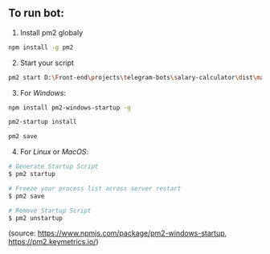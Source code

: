 ## To run bot:
 
1. Install pm2 globaly
```bash 
npm install -g pm2
```
2. Start your script
```bash
pm2 start D:\Front-end\projects\telegram-bots\salary-calculator\dist\main.js
```
3. For *Windows*:
```bash
npm install pm2-windows-startup -g

pm2-startup install

pm2 save
```
4. For *Linux* or *MacOS*:
```bash
# Generate Startup Script
$ pm2 startup

# Freeze your process list across server restart
$ pm2 save

# Remove Startup Script
$ pm2 unstartup
```
(source: https://www.npmjs.com/package/pm2-windows-startup, https://pm2.keymetrics.io/)
